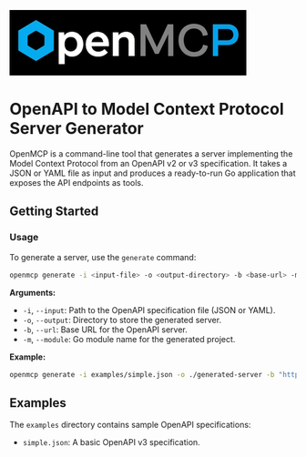 ![OpenAPI to Model Context Protocol Server Generator](docs/logo.png)
# OpenAPI to Model Context Protocol Server Generator

OpenMCP is a command-line tool that generates a server implementing the Model Context Protocol from an OpenAPI v2 or v3 specification. It takes a JSON or YAML file as input and produces a ready-to-run Go application that exposes the API endpoints as tools.

## Getting Started

### Usage

To generate a server, use the `generate` command:

```bash
openmcp generate -i <input-file> -o <output-directory> -b <base-url> -m <module-name>
```

**Arguments:**

* `-i`, `--input`: Path to the OpenAPI specification file (JSON or YAML).
* `-o`, `--output`: Directory to store the generated server.
* `-b`, `--url`: Base URL for the OpenAPI server.
* `-m`, `--module`: Go module name for the generated project.

**Example:**

```bash
openmcp generate -i examples/simple.json -o ./generated-server -b "http://localhost:8080" -m "github.com/example/generated-server"
```

## Examples

The `examples` directory contains sample OpenAPI specifications:

* `simple.json`: A basic OpenAPI v3 specification.